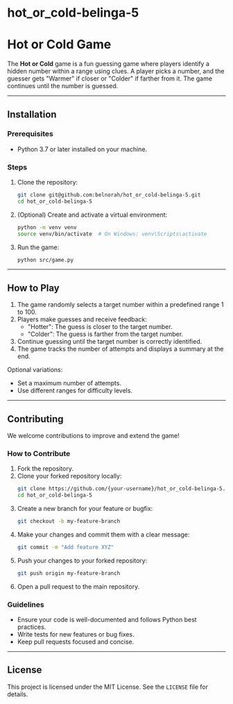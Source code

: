 # hot_or_cold-belinga-5
# Hot or Cold Game
The **Hot or Cold** game is a fun guessing game where players identify a hidden number within a range using clues. A player picks a number, and the guesser gets "Warmer" if closer or "Colder" if farther from it. The game continues until the number is guessed.

---

## Installation

### Prerequisites
- Python 3.7 or later installed on your machine.

### Steps
1. Clone the repository:
   ```bash
   git clone git@github.com:belnorah/hot_or_cold-belinga-5.git
   cd hot_or_cold-belinga-5
   ```

2. (Optional) Create and activate a virtual environment:
   ```bash
   python -m venv venv
   source venv/bin/activate  # On Windows: venv\Scripts\activate
   ```


3. Run the game:
   ```bash
   python src/game.py
   ```

---

## How to Play
1. The game randomly selects a target number within a predefined range 1 to 100.
2. Players make guesses and receive feedback:
    - "Hotter": The guess is closer to the target number.
    - "Colder": The guess is farther from the target number.
3. Continue guessing until the target number is correctly identified.
4. The game tracks the number of attempts and displays a summary at the end.

Optional variations:
- Set a maximum number of attempts.
- Use different ranges for difficulty levels.

---

## Contributing
We welcome contributions to improve and extend the game!

### How to Contribute
1. Fork the repository.
2. Clone your forked repository locally:
   ```bash
   git clone https://github.com/{your-username}/hot_or_cold-belinga-5.git
   cd hot_or_cold-belinga-5
   ```
3. Create a new branch for your feature or bugfix:
   ```bash
   git checkout -b my-feature-branch
   ```
4. Make your changes and commit them with a clear message:
   ```bash
   git commit -m "Add feature XYZ"
   ```
5. Push your changes to your forked repository:
   ```bash
   git push origin my-feature-branch
   ```
6. Open a pull request to the main repository.

### Guidelines
- Ensure your code is well-documented and follows Python best practices.
- Write tests for new features or bug fixes.
- Keep pull requests focused and concise.

---

## License
This project is licensed under the MIT License. See the `LICENSE` file for details.
